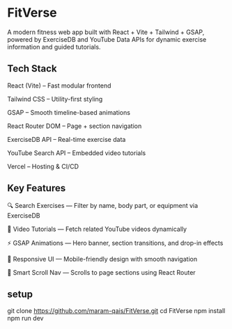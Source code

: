 # FitVerse

A modern fitness web app built with React + Vite + Tailwind + GSAP, powered by ExerciseDB and YouTube Data APIs for dynamic exercise information and guided tutorials.


## Tech Stack

React (Vite) – Fast modular frontend

Tailwind CSS – Utility-first styling

GSAP – Smooth timeline-based animations

React Router DOM – Page + section navigation

ExerciseDB API – Real-time exercise data

YouTube Search API – Embedded video tutorials

Vercel – Hosting & CI/CD


## Key Features

🔍 Search Exercises — Filter by name, body part, or equipment via ExerciseDB

🎥 Video Tutorials — Fetch related YouTube videos dynamically

⚡ GSAP Animations — Hero banner, section transitions, and drop-in effects

📱 Responsive UI — Mobile-friendly design with smooth navigation

🧭 Smart Scroll Nav — Scrolls to page sections using React Router

## setup

git clone https://github.com/maram-qais/FitVerse.git
cd FitVerse
npm install
npm run dev

